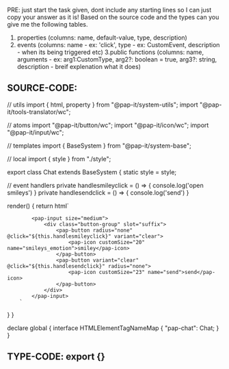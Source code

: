 PRE: just start the task given, dont include any starting lines so I can just copy your answer as it is!
 Based on the source code and the types can you give me the following tables. 
1. properties (columns: name, default-value, type, description) 
2. events (columns: name - ex: 'click', type - ex: CustomEvent<ClickEvent>, description - when its being triggered etc) 
3.public functions (columns: name, arguments - ex: arg1:CustomType, arg2?: boolean = true, arg3?: string, description - breif explenation what it does)

## SOURCE-CODE:
 // utils 
import { html, property } from "@pap-it/system-utils";
import "@pap-it/tools-translator/wc";

// atoms 
import "@pap-it/button/wc";
import "@pap-it/icon/wc";
import "@pap-it/input/wc";

// templates
import { BaseSystem } from "@pap-it/system-base";

// local 
import { style } from "./style";

export class Chat extends BaseSystem {
  static style = style;

  // event handlers
  private handlesmileyclick = () => {
    console.log('open smileys')
  }
  private handlesendclick = () => {
    console.log('send')
  }

  render() {
    return html`
            <main></main>

            
            <pap-input size="medium">
                <div class="button-group" slot="suffix">
                    <pap-button radius="none" @click="${this.handlesmileyclick}" variant="clear">
                        <pap-icon customSize="20" name="smileys_emotion">smiley</pap-icon>
                    </pap-button>
                    <pap-button variant="clear" @click="${this.handlesendclick}" radius="none">
                        <pap-icon customSize="23" name="send">send</pap-icon>
                    </pap-button>
                </div>
            </pap-input>
        `
  }
}


declare global {
  interface HTMLElementTagNameMap {
    "pap-chat": Chat;
  }
}

## TYPE-CODE: export {}